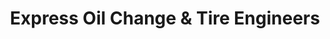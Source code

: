 ---
title: "Express Oil Change & Tire Engineers"
url: /valdosta/express-oil-change-and-tire-engineers/
shop: tyres
---